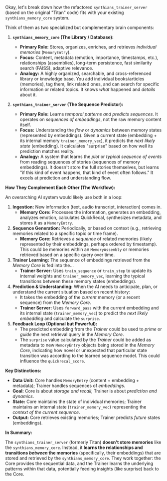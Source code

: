 Okay, let's break down how the refactored `synthians_trainer_server` (based on the original "Titan" code) fits with your existing `synthians_memory_core` system.

Think of them as two specialized but complementary brain components:

1.  **`synthians_memory_core` (The Library / Database):**
    *   **Primary Role:** Stores, organizes, enriches, and retrieves *individual memories* (`MemoryEntry`).
    *   **Focus:** Content, metadata (emotion, importance, timestamps, etc.), relationships (assemblies), long-term persistence, fast similarity search (FAISS), adaptive relevance.
    *   **Analogy:** A highly organized, searchable, and cross-referenced library or knowledge base. You add individual books/articles (memories), tag them, link related ones, and can search for specific information or related topics. It knows *what* happened and *details* about it.

2.  **`synthians_trainer_server` (The Sequence Predictor):**
    *   **Primary Role:** Learns *temporal patterns and predicts sequences*. It operates on *sequences of embeddings*, not the raw memory content itself.
    *   **Focus:** Understanding the *flow* or *dynamics* between memory states (represented by embeddings). Given a current state (embedding + its internal memory `trainer_memory_vec`), it predicts the *next likely state* (embedding). It calculates "surprise" based on how well its prediction matches reality.
    *   **Analogy:** A system that learns the *plot* or *typical sequence of events* from reading sequences of stories (sequences of memory embeddings). It doesn't store the full stories themselves, but learns "if this kind of event happens, that kind of event often follows." It excels at prediction and understanding flow.

**How They Complement Each Other (The Workflow):**

An overarching AI system would likely use both in a loop:

1.  **Ingestion:** New information (text, audio transcript, interaction) comes in.
    *   **Memory Core:** Processes the information, generates an embedding, analyzes emotion, calculates QuickRecal, synthesizes metadata, and stores it as a `MemoryEntry`.
2.  **Sequence Generation:** Periodically, or based on context (e.g., retrieving memories related to a specific topic or time frame).
    *   **Memory Core:** Retrieves a *sequence* of related memories (likely represented by their embeddings, perhaps ordered by timestamp). This could be memories within an `MemoryAssembly` or memories retrieved based on a specific query over time.
3.  **Trainer Learning:** The sequence of embeddings retrieved from the *Memory Core* is fed into the...
    *   **Trainer Server:** Uses `train_sequence` or `train_step` to update its internal weights and `trainer_memory_vec`, learning the typical transitions between these memory states (embeddings).
4.  **Prediction & Understanding:** When the AI needs to anticipate, plan, or understand the current situation based on recent history:
    *   It takes the embedding of the *current* memory (or a recent sequence) from the *Memory Core*.
    *   **Trainer Server:** Uses `forward_pass` with the current embedding and its internal state (`trainer_memory_vec`) to predict the *next likely embedding* and calculate the `surprise`.
5.  **Feedback Loop (Optional but Powerful):**
    *   The predicted embedding from the *Trainer* could be used to *prime* or *guide* the next retrieval query in the *Memory Core*.
    *   The `surprise` value calculated by the *Trainer* could be added as metadata to new `MemoryEntry` objects being stored in the *Memory Core*, indicating how novel or unexpected that particular state transition was according to the learned sequence model. This could influence the `quickrecal_score`.

**Key Distinctions:**

*   **Data Unit:** Core handles `MemoryEntry` (content + embedding + metadata); Trainer handles sequences of *embeddings*.
*   **Goal:** Core is about *storage and recall*; Trainer is about *prediction and dynamics*.
*   **State:** Core maintains the state of individual memories; Trainer maintains an internal state (`trainer_memory_vec`) representing the *context of the current sequence*.
*   **Output:** Core retrieves existing memories; Trainer predicts *future* states (embeddings).

**In Summary:**

The `synthians_trainer_server` (formerly Titan) **doesn't store memories** like the `synthians_memory_core`. Instead, it **learns the relationships and transitions *between* the memories** (specifically, their embeddings) that are stored and retrieved by the `synthians_memory_core`. They work together: the Core provides the sequential data, and the Trainer learns the underlying patterns within that data, potentially feeding insights (like surprise) back to the Core.


